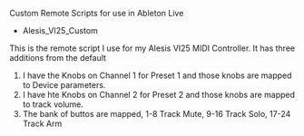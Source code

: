 Custom Remote Scripts for use in Ableton Live

* Alesis_VI25_Custom

This is the remote script I use for my Alesis VI25 MIDI Controller. It has three additions from the default
1. I have the Knobs on Channel 1 for Preset 1 and those knobs are mapped to Device parameters.
2. I have hte Knobs on Channel 2 for Preset 2 and those knobs are mapped to track volume.
3. The bank of buttos are mapped, 1-8 Track Mute, 9-16 Track Solo, 17-24 Track Arm
